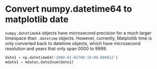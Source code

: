 # Convert numpy.datetime64 to matplotlib date

`numpy.datetime64` objects have microsecond precision for a much larger timespace than `.datetime` objects. However, currently, Matplotlib time is only converted back to datetime objects, which have microsecond resolution and years that only span 0000 to 9999.

```python
date1 = np.datetime64('2000-01-01T00:10:00.000012')
mdate1 = mdates.date2num(date1)
```
